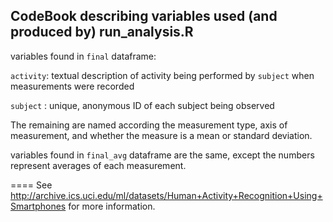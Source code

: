 CodeBook describing variables used (and produced by) run_analysis.R
---

variables found in `final` dataframe:

`activity`: textual description of activity being performed by `subject` when measurements were recorded

`subject` : unique, anonymous ID of each subject being observed

The remaining are named according the measurement type, axis of measurement, and whether the measure is a mean or standard deviation.

variables found in `final_avg` dataframe are the same, except the numbers represent averages of each measurement.

====
See http://archive.ics.uci.edu/ml/datasets/Human+Activity+Recognition+Using+Smartphones for more information.

